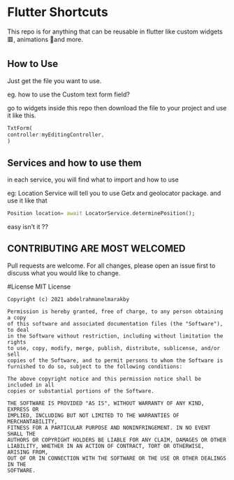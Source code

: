 # Flutter Shortcuts

This repo is for anything that can be reusable in flutter like custom widgets 🟥, animations 🌟and more.

## How to Use

Just get the file you want to use.

eg. how to use the Custom text form field?

go to widgets inside this repo then download the file to your project and use it like this.

```dart
TxtForm(
controller:myEditingController, 
)
```

## Services and how to use them
in each service, you will find what to import and how to use 

eg:
Location Service will tell you to use Getx and geolocator package.
and use it like that
```dart
Position location= await LocatorService.determinePosition();
```
easy isn't it ??

## CONTRIBUTING ARE MOST WELCOMED
Pull requests are welcome. For all changes, please open an issue first to discuss what you would like to change.


#License
MIT License

```
Copyright (c) 2021 abdelrahmanelmarakby

Permission is hereby granted, free of charge, to any person obtaining a copy
of this software and associated documentation files (the "Software"), to deal
in the Software without restriction, including without limitation the rights
to use, copy, modify, merge, publish, distribute, sublicense, and/or sell
copies of the Software, and to permit persons to whom the Software is
furnished to do so, subject to the following conditions:

The above copyright notice and this permission notice shall be included in all
copies or substantial portions of the Software.

THE SOFTWARE IS PROVIDED "AS IS", WITHOUT WARRANTY OF ANY KIND, EXPRESS OR
IMPLIED, INCLUDING BUT NOT LIMITED TO THE WARRANTIES OF MERCHANTABILITY,
FITNESS FOR A PARTICULAR PURPOSE AND NONINFRINGEMENT. IN NO EVENT SHALL THE
AUTHORS OR COPYRIGHT HOLDERS BE LIABLE FOR ANY CLAIM, DAMAGES OR OTHER
LIABILITY, WHETHER IN AN ACTION OF CONTRACT, TORT OR OTHERWISE, ARISING FROM,
OUT OF OR IN CONNECTION WITH THE SOFTWARE OR THE USE OR OTHER DEALINGS IN THE
SOFTWARE.
```
